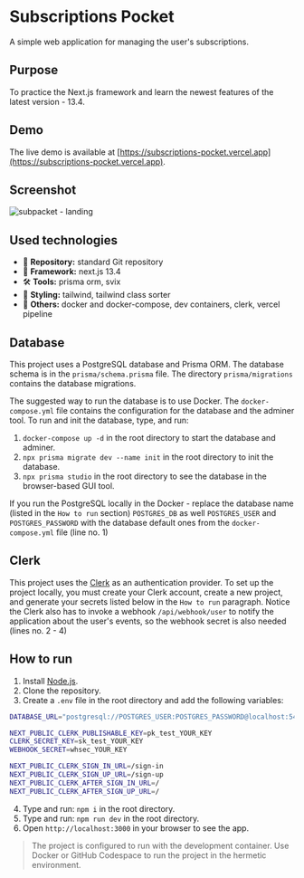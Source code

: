 # Subscriptions Pocket

A simple web application for managing the user's subscriptions.

## Purpose

To practice the Next.js framework and learn the newest features of the latest version - 13.4.

## Demo

The live demo is available at [https://subscriptions-pocket.vercel.app](https://subscriptions-pocket.vercel.app).

## Screenshot
![subpacket - landing](https://github.com/wojciechmarek/subscriptions-pocket/assets/27026036/89363279-f210-4c9a-a6a1-632951a6711a)


## Used technologies

- 🎁 **Repository:** standard Git repository
- 🌈 **Framework:** next.js 13.4
- 🛠️ **Tools:** prisma orm, svix
- 🎨 **Styling:** tailwind, tailwind class sorter
- 💎 **Others:** docker and docker-compose, dev containers, clerk, vercel pipeline

## Database

This project uses a PostgreSQL database and Prisma ORM. The database schema is in the `prisma/schema.prisma` file. The directory `prisma/migrations` contains the database migrations.

The suggested way to run the database is to use Docker. The `docker-compose.yml` file contains the configuration for the database and the adminer tool. To run and init the database, type, and run:

1. `docker-compose up -d` in the root directory to start the database and adminer.
2. `npx prisma migrate dev --name init` in the root directory to init the database.
3. `npx prisma studio` in the root directory to see the database in the browser-based GUI tool.

If you run the PostgreSQL locally in the Docker - replace the database name (listed in the `How to run` section) `POSTGRES_DB` as well `POSTGRES_USER` and `POSTGRES_PASSWORD` with the database default ones from the `docker-compose.yml` file (line no. 1)

## Clerk

This project uses the [Clerk](https://clerk.com/) as an authentication provider. To set up the project locally, you must create your Clerk account, create a new project, and generate your secrets listed below in the `How to run` paragraph. Notice the Clerk also has to invoke a webhook `/api/webhook/user` to notify the application about the user's events, so the webhook secret is also needed (lines no. 2 - 4)

## How to run

1. Install [Node.js](https://nodejs.org/en/download/).
2. Clone the repository.
3. Create a `.env` file in the root directory and add the following variables:

```bash
DATABASE_URL="postgresql://POSTGRES_USER:POSTGRES_PASSWORD@localhost:5432/POSTGRES_DB?schema=public"

NEXT_PUBLIC_CLERK_PUBLISHABLE_KEY=pk_test_YOUR_KEY
CLERK_SECRET_KEY=sk_test_YOUR_KEY
WEBHOOK_SECRET=whsec_YOUR_KEY

NEXT_PUBLIC_CLERK_SIGN_IN_URL=/sign-in
NEXT_PUBLIC_CLERK_SIGN_UP_URL=/sign-up
NEXT_PUBLIC_CLERK_AFTER_SIGN_IN_URL=/
NEXT_PUBLIC_CLERK_AFTER_SIGN_UP_URL=/
```

4. Type and run: `npm i` in the root directory.
5. Type and run: `npm run dev` in the root directory.
6. Open `http://localhost:3000` in your browser to see the app.

> The project is configured to run with the development container. Use Docker or GitHub Codespace to run the project in the hermetic environment.
